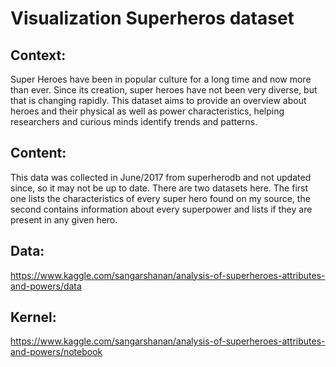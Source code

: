 # Visualization Superheros dataset

## Context:

Super Heroes have been in popular culture for a long time and now more than ever. Since its creation, super heroes have not been very diverse, but that is changing rapidly. This dataset aims to provide an overview about heroes and their physical as well as power characteristics, helping researchers and curious minds identify trends and patterns.

## Content:

This data was collected in June/2017 from superherodb and not updated since, so it may not be up to date. There are two datasets here. The first one lists the characteristics of every super hero found on my source, the second contains information about every superpower and lists if they are present in any given hero.



## Data: 

https://www.kaggle.com/sangarshanan/analysis-of-superheroes-attributes-and-powers/data

## Kernel:

https://www.kaggle.com/sangarshanan/analysis-of-superheroes-attributes-and-powers/notebook
